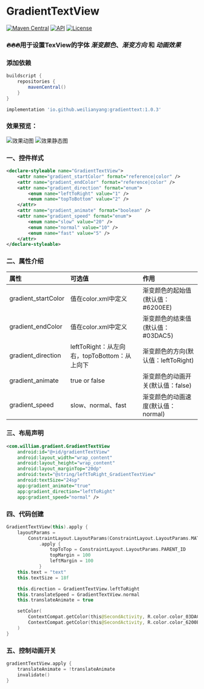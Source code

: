 # GradientTextView


[![Maven Central](https://maven-badges.herokuapp.com/maven-central/io.github.weilianyang/gradienttext/badge.svg)](https://maven-badges.herokuapp.com/maven-central/io.github.weilianyang/gradienttext) [![API](https://img.shields.io/badge/API-21%2B-orange.svg?style=flat)](https://android-arsenal.com/api?level=21) [![License](https://img.shields.io/badge/License%20-Apache%202-337ab7.svg)](https://github.com/WeiLianYang/GradientTextView/blob/master/LICENSE)


### 🔥🔥🔥用于设置TexView的字体 *渐变颜色*、*渐变方向* 和 *动画效果*

### 添加依赖

```groovy
buildscript {
    repositories {
        mavenCentral()
    }
}

implementation 'io.github.weilianyang:gradienttext:1.0.3'
```

### 效果预览：

![效果动图](https://img-blog.csdnimg.cn/20200711210227216.gif) ![效果静态图](https://img-blog.csdnimg.cn/20200711210218233.png)

### 一、控件样式

```xml
<declare-styleable name="GradientTextView">
    <attr name="gradient_startColor" format="reference|color" />
    <attr name="gradient_endColor" format="reference|color" />
    <attr name="gradient_direction" format="enum">
        <enum name="leftToRight" value="1" />
        <enum name="topToBottom" value="2" />
    </attr>
    <attr name="gradient_animate" format="boolean" />
    <attr name="gradient_speed" format="enum">
        <enum name="slow" value="20" />
        <enum name="normal" value="10" />
        <enum name="fast" value="5" />
    </attr>
</declare-styleable>
```

### 二、属性介绍

| 属性                 | 可选值                                    | 作用                            |
|:--------------------|:-----------------------------------------|:-------------------------------|
| gradient_startColor | 值在color.xml中定义                        | 渐变颜色的起始值(默认值：#6200EE)   |
| gradient_endColor   | 值在color.xml中定义                        | 渐变颜色的结束值(默认值：#03DAC5)   |
| gradient_direction  | leftToRight：从左向右，topToBottom：从上向下 | 渐变颜色的方向(默认值：leftToRight) |
| gradient_animate    | true or false                            | 渐变颜色的动画开关(默认值：false)   |
| gradient_speed      | slow、normal、fast                       | 渐变颜色的动画速度(默认值：normal)   |

### 三、布局声明

```xml
<com.william.gradient.GradientTextView
    android:id="@+id/gradientTextView"
    android:layout_width="wrap_content"
    android:layout_height="wrap_content"
    android:layout_marginTop="20dp"
    android:text="@string/leftToRight_GradientTextView"
    android:textSize="24sp"
    app:gradient_animate="true"
    app:gradient_direction="leftToRight"
    app:gradient_speed="normal" />
```

### 四、代码创建

```kotlin
GradientTextView(this).apply {
    layoutParams =
        ConstraintLayout.LayoutParams(ConstraintLayout.LayoutParams.MATCH_PARENT, 100)
            .apply {
                topToTop = ConstraintLayout.LayoutParams.PARENT_ID
                topMargin = 100
                leftMargin = 100
            }
    this.text = "text"
    this.textSize = 18f

    this.direction = GradientTextView.leftToRight
    this.translateSpeed = GradientTextView.normal
    this.translateAnimate = true

    setColor(
        ContextCompat.getColor(this@SecondActivity, R.color.color_03DAC5),
        ContextCompat.getColor(this@SecondActivity, R.color.color_6200EE)
    )
}
```

### 五、控制动画开关

```kotlin
gradientTextView.apply {
    translateAnimate = !translateAnimate
    invalidate()
}
```

